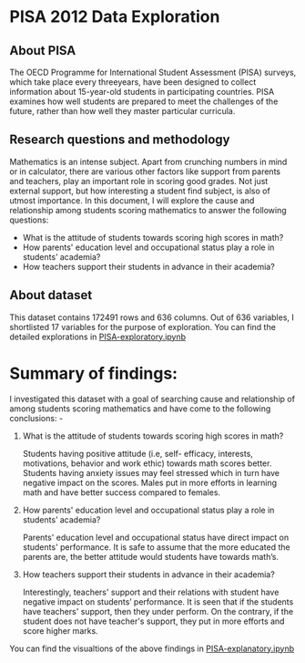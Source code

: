 # PISA 2012 Data Exploration 

## About PISA

The OECD Programme for International Student Assessment (PISA) surveys, which take place every threeyears, have been designed to collect information about 15-year-old students in participating countries. PISA examines how well students are prepared to meet the challenges of the future, rather than how well they master  particular curricula. 

## Research questions and methodology

Mathematics is an intense subject. Apart from crunching numbers in mind or in calculator, there are various other factors like support from parents and teachers, play an important role in scoring good grades. Not just external support, but how interesting a student find subject, is also of utmost importance. In this document, I will explore the cause and relationship among students scoring mathematics to answer the following questions:

- What is the attitude of students towards scoring high scores in math?
- How parents' education level and occupational status play a role in students’ academia?
- How teachers support their students in advance in their academia?

## About dataset
This dataset contains 172491 rows and 636 columns. Out of 636 variables, I shortlisted 17 variables for the purpose of exploration. You can find the detailed explorations in [PISA-exploratory.ipynb](https://github.com/jainsoniya/PISA/blob/master/PISA-%20exploratory.ipynb)


# Summary of findings:

I investigated this dataset with a goal of searching cause and relationship of among students scoring mathematics and have come to the following conclusions: -

1. What is the attitude of students towards scoring high scores in math?
    
    Students having positive attitude (i.e, self- efficacy, interests, motivations, behavior and work ethic) towards math scores better. Students having anxiety issues may feel stressed which in turn have negative impact on the scores.  Males put in more efforts in learning math and have better success compared to females.

2. How parents' education level and occupational status play a role in students’ academia?

    Parents' education level and occupational status have direct impact on students' performance. It is safe to assume that the more educated the parents are, the better attitude would students have towards math’s. 

3. How teachers support their students in advance in their academia?

    Interestingly, teachers' support and their relations with student have negative impact on students’ performance. It is seen that if the students have teachers' support, then they under perform. On the contrary, if the student does not have teacher's support, they put in more efforts and score higher marks.

You can find the visualtions of the above findings in [PISA-explanatory.ipynb](https://github.com/jainsoniya/PISA/blob/master/PISA-explanatory.ipynb)
